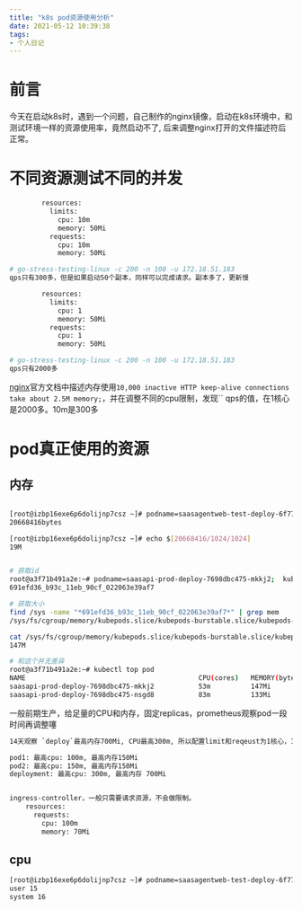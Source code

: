 ```yaml
---
title: "k8s pod资源使用分析"
date: 2021-05-12 10:39:38
tags:
- 个人日记
---
```


# 前言
<!--more-->

今天在启动k8s时，遇到一个问题，自己制作的nginx镜像，启动在k8s环境中，和测试环境一样的资源使用率，竟然启动不了, 后来调整nginx打开的文件描述符后正常。



<!--more-->
# 不同资源测试不同的并发

```bash
        resources:
          limits:
            cpu: 10m
            memory: 50Mi
          requests:
            cpu: 10m
            memory: 50Mi
```

```bash
# go-stress-testing-linux -c 200 -n 100 -u 172.18.51.183
qps只有300多，但是如果启动50个副本，同样可以完成请求。副本多了，更新慢
```

```bash
        resources:
          limits:
            cpu: 1
            memory: 50Mi
          requests:
            cpu: 1
            memory: 50Mi
```

```bash
# go-stress-testing-linux -c 200 -n 100 -u 172.18.51.183
qps只有2000多
```



[nginx](https://nginx.org/en/)官方文档中描述内存使用`10,000 inactive HTTP keep-alive connections take about 2.5M memory;`，并在调整不同的cpu限制，发现`` qps的值，在1核心是2000多。10m是300多



# pod真正使用的资源

## 内存

```bash

[root@izbp16exe6p6dolijnp7csz ~]# podname=saasagentweb-test-deploy-6f776fd7bf-cnz77;  echo $(cat $(find /sys -name "*$(kubectl get pod ${podname} -o yaml | grep uid | tail -n1 | tr '-' '_' | awk '{print $2}')*" | grep mem)/memory.usage_in_bytes)bytes
20668416bytes

[root@izbp16exe6p6dolijnp7csz ~]# echo $[20668416/1024/1024]
19M


# 获取id
root@a3f71b491a2e:~# podname=saasapi-prod-deploy-7698dbc475-mkkj2;  kubectl get pod ${podname} -o yaml | grep uid | tail -n1 | tr '-' '_' | awk '{print $2}'
691efd36_b93c_11eb_90cf_022063e39af7

# 获取大小
find /sys -name "*691efd36_b93c_11eb_90cf_022063e39af7*" | grep mem
/sys/fs/cgroup/memory/kubepods.slice/kubepods-burstable.slice/kubepods-burstable-pod691efd36_b93c_11eb_90cf_022063e39af7.slice 

cat /sys/fs/cgroup/memory/kubepods.slice/kubepods-burstable.slice/kubepods-burstable-pod691efd36_b93c_11eb_90cf_022063e39af7.slice/memory.usage_in_bytes
147M

# 和这个并无差异
root@a3f71b491a2e:~# kubectl top pod
NAME                                           CPU(cores)   MEMORY(bytes)             
saasapi-prod-deploy-7698dbc475-mkkj2           53m          147Mi           
saasapi-prod-deploy-7698dbc475-nsgd8           83m          133Mi 
```

一般前期生产，给足量的CPU和内存，固定replicas，prometheus观察pod一段时间再调整噻

```bash
14天观察 `deploy`最高内存700Mi, CPU最高300m, 所以配置limit和reqeust为1核心，1024Mi

pod1: 最高cpu: 100m, 最高内存150Mi
pod2: 最高cpu: 150m, 最高内存150Mi
deployment: 最高cpu: 300m, 最高内存 700Mi


ingress-controller，一般只需要请求资源，不会做限制。
    resources:
      requests:
        cpu: 100m
        memory: 70Mi

```

## cpu

```bash
[root@izbp16exe6p6dolijnp7csz ~]# podname=saasagentweb-test-deploy-6f776fd7bf-cnz77;  cat $(find /sys -name "*$(kubectl get pod ${podname} -o yaml | grep uid | tail -n1 | tr '-' '_' | awk '{print $2}')*" | grep cpuacct)/cpuacct.stat
user 15
system 16
```



